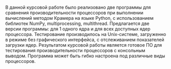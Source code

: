 В данной курсовой работе было реализовано две программы для сравнения производительности процессоров при выполнении вычислений методом Крамера на языке Python, с использованием библиотек NumPy, multiprocessing, multithread. Предлагается две версии программы: для 1 одного ядра и для всех доступных ядер процессора. Тестирование производилось на Unix-системе, загруженно в режиме без графического интерфейса, с отслеживанием показателей загрузки ядер. Результатом курсовой работы является готовое ПО для тестирования производительности процессоров с консольным выводом. Программа может быть гибко настроена под различные виды процессоров.
